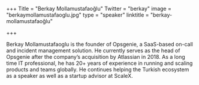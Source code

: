 +++
Title = "Berkay Mollamustafaoğlu"
Twitter = "berkay"
image = "berkaymollamustafaoglu.jpg"
type = "speaker"
linktitle = "berkay-mollamustafaoğlu"

+++

Berkay Mollamustafaoglu is the founder of Opsgenie, a SaaS-based on-call and incident management solution. He currently serves as the head of Opsgenie after the company’s acquisition by Atlassian in 2018. As a long time IT professional, he has 20+ years of experience in running and scaling products and teams globally. He continues helping the Turkish ecosystem as a speaker as well as a startup advisor at ScaleX.
